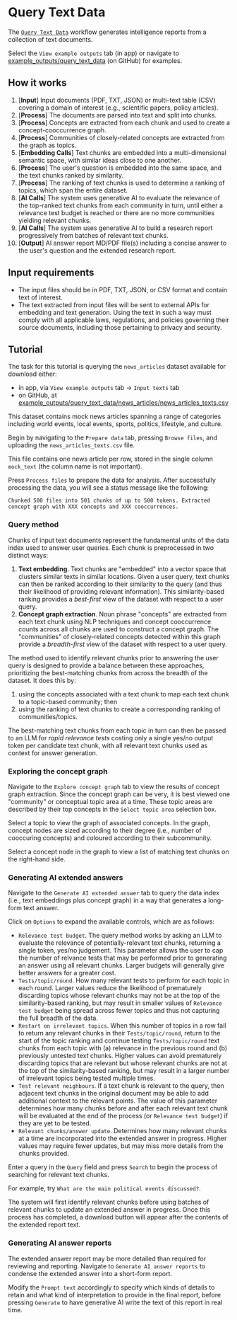 # Query Text Data

The [`Query Text Data`](https://github.com/microsoft/intelligence-toolkit/blob/main/app/workflows/query_text_data/README.md) workflow generates intelligence reports from a collection of text documents.

Select the `View example outputs` tab (in app) or navigate to [example_outputs/query_text_data](https://github.com/microsoft/intelligence-toolkit/tree/main/example_outputs/query_text_data) (on GitHub) for examples.

## How it works

1. [**Input**] Input documents (PDF, TXT, JSON) or multi-text table (CSV) covering a domain of interest (e.g., scientific papers, policy articles).
2. [**Process**] The documents are parsed into text and split into chunks.
3. [**Process**] Concepts are extracted from each chunk and used to create a concept-cooccurrence graph.
4. [**Process**] Communities of closely-related concepts are extracted from the graph as topics.
5. [**Embedding Calls**] Text chunks are embedded into a multi-dimensional semantic space, with similar ideas close to one another.
6. [**Process**] The user's question is embedded into the same space, and the text chunks ranked by similarity.
7. [**Process**] The ranking of text chunks is used to determine a ranking of topics, which span the entire dataset.
8. [**AI Calls**] The system uses generative AI to evaluate the relevance of the top-ranked text chunks from each community in turn, until either a relevance test budget is reached or there are no more communities yielding relevant chunks.
9. [**AI Calls**] The system uses generative AI to build a research report progressively from batches of relevant text chunks.
10. [**Output**] AI answer report MD/PDF file(s) including a concise answer to the user's question and the extended research report.

## Input requirements

- The input files should be in PDF, TXT, JSON, or CSV format and contain text of interest.
- The text extracted from input files will be sent to external APIs for embedding and text generation. Using the text in such a way must comply with all applicable laws, regulations, and policies governing their source documents, including those pertaining to privacy and security.

## Tutorial

The task for this tutorial is querying the `news_articles` dataset available for download either:

- in app, via `View example outputs` tab &rarr; `Input texts` tab
- on GitHub, at [example_outputs/query_text_data/news_articles/news_articles_texts.csv](https://github.com/microsoft/intelligence-toolkit/tree/main/example_outputs/query_text_data/news_articles/news_articles_texts.csv)

This dataset contains mock news articles spanning a range of categories including world events, local events, sports, politics, lifestyle, and culture.

Begin by navigating to the `Prepare data` tab, pressing `Browse files`, and uploading the `news_articles_texts.csv` file.

This file contains one news article per row, stored in the single column `mock_text` (the column name is not important).

Press `Process files` to prepare the data for analysis. After successfully processing the data, you will see a status message like the following:

`Chunked 500 files into 501 chunks of up to 500 tokens. Extracted concept graph with XXX concepts and XXX cooccurrences.`

### Query method

Chunks of input text documents represent the fundamental units of the data index used to answer user queries. Each chunk is preprocessed in two distinct ways:

1. **Text embedding**. Text chunks are "embedded" into a vector space that clusters similar texts in similar locations. Given a user query, text chunks can then be ranked according to their similarity to the query (and thus their likelihood of providing relevant information). This similarity-based ranking provides a *best-first* view of the dataset with respect to a user query.
2. **Concept graph extraction**. Noun phrase "concepts" are extracted from each text chunk using NLP techniques and concept cooccurrence counts across all chunks are used to construct a concept graph. The "communities" of closely-related concepts detected within this graph provide a *breadth-first* view of the dataset with respect to a user query.

The method used to identify relevant chunks prior to answering the user query is designed to provide a balance between these approaches, prioritizing the best-matching chunks from across the breadth of the dataset. It does this by:

1. using the concepts associated with a text chunk to map each text chunk to a topic-based community; then
2. using the ranking of text chunks to create a corresponding ranking of communities/topics.

The best-matching text chunks from each topic in turn can then be passed to an LLM for *rapid relevance tests* costing only a single yes/no output token per candidate text chunk, with all relevant text chunks used as context for answer generation.

### Exploring the concept graph

Navigate to the `Explore concept graph` tab to view the results of concept graph extraction. Since the concept graph can be very, it is best viewed one "community" or conceptual topic area at a time. These topic areas are described by their top concepts in the `Select topic area` selection box.

Select a topic to view the graph of associated concepts. In the graph, concept nodes are sized according to their degree (i.e., number of cooccuring concepts) and coloured according to their subcommunity.

Select a concept node in the graph to view a list of matching text chunks on the right-hand side.

### Generating AI extended answers

Navigate to the `Generate AI extended answer` tab to query the data index (i.e., text embeddings plus concept graph) in a way that generates a long-form text answer.

Click on `Options` to expand the available controls, which are as follows:

- `Relevance test budget`. The query method works by asking an LLM to evaluate the relevance of potentially-relevant text chunks, returning a single token, yes/no judgement. This parameter allows the user to cap the number of relvance tests that may be performed prior to generating an answer using all relevant chunks. Larger budgets will generally give better answers for a greater cost.
- `Tests/topic/round`. How many relevant tests to perform for each topic in each round. Larger values reduce the likelihood of prematurely discarding topics whose relevant chunks may not be at the top of the similarity-based ranking, but may result in smaller values of `Relevance test budget` being spread across fewer topics and thus not capturing the full breadth of the data.
- `Restart on irrelevant topics`. When this number of topics in a row fail to return any relevant chunks in their `Tests/topic/round`, return to the start of the topic ranking and continue testing `Tests/topic/round` text chunks from each topic with (a) relevance in the previous round and (b) previously untested text chunks. Higher values can avoid prematurely discarding topics that are relevant but whose relevant chunks are not at the top of the similarity-based ranking, but may result in a larger number of irrelevant topics being tested multiple times.
- `Test relevant neighbours`. If a text chunk is relevant to the query, then adjacent text chunks in the original document may be able to add additional context to the relevant points. The value of this parameter determines how many chunks before and after each relevant text chunk will be evaluated at the end of the process (or `Relevance test budget`) if they are yet to be tested.
- `Relevant chunks/answer update`. Determines how many relevant chunks at a time are incorporated into the extended answer in progress. Higher values may require fewer updates, but may miss more details from the chunks provided.

Enter a query in the `Query` field and press `Search` to begin the process of searching for relevant text chunks.

For example, try `What are the main political events discussed?`.

The system will first identify relevant chunks before using batches of relevant chunks to update an extended answer in progress. Once this process has completed, a download button will appear after the contents of the extended report text.

### Generating AI answer reports

The extended answer report may be more detailed than required for reviewing and reporting. Navigate to `Generate AI answer reports` to condense the extended answer into a short-form report.

Modify the `Prompt text` accordingly to specify which kinds of details to retain and what kind of interpretation to provide in the final report, before pressing `Generate` to have generative AI write the text of this report in real time.
